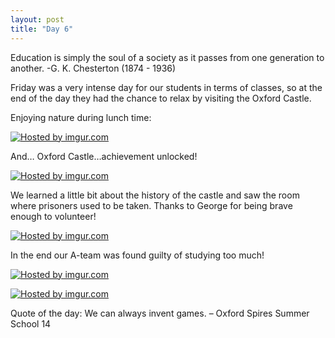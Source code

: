 ```yaml
---
layout: post
title: "Day 6"
---
```


Education is simply the soul of a society as it passes from one generation to another. -G. K. Chesterton (1874 - 1936)

Friday was a very intense day for our students in terms of classes, so at the end of the day they had the chance to relax by visiting the Oxford Castle. 

Enjoying nature during lunch time:

<a href="http://imgur.com/EiK0WsD"><img src="http://i.imgur.com/EiK0WsD.jpg" title="Hosted by imgur.com" /></a>

And… Oxford Castle…achievement unlocked! 

<a href="http://imgur.com/X8BTGcD"><img src="http://i.imgur.com/X8BTGcD.jpg" title="Hosted by imgur.com" /></a>

We learned a little bit about the history of the castle and saw the room where prisoners used to be taken. Thanks to George for being brave enough to volunteer!

<a href="http://imgur.com/w8tb9VY"><img src="http://i.imgur.com/w8tb9VY.jpg" title="Hosted by imgur.com" /></a>

In the end our A-team was found guilty of studying too much! 

<a href="http://imgur.com/5EDPVzU"><img src="http://i.imgur.com/5EDPVzU.jpg" title="Hosted by imgur.com" /></a>

<a href="http://imgur.com/QR8zoMw"><img src="http://i.imgur.com/QR8zoMw.jpg" title="Hosted by imgur.com" /></a>

Quote of the day: We can always invent games. – Oxford Spires Summer School 14
